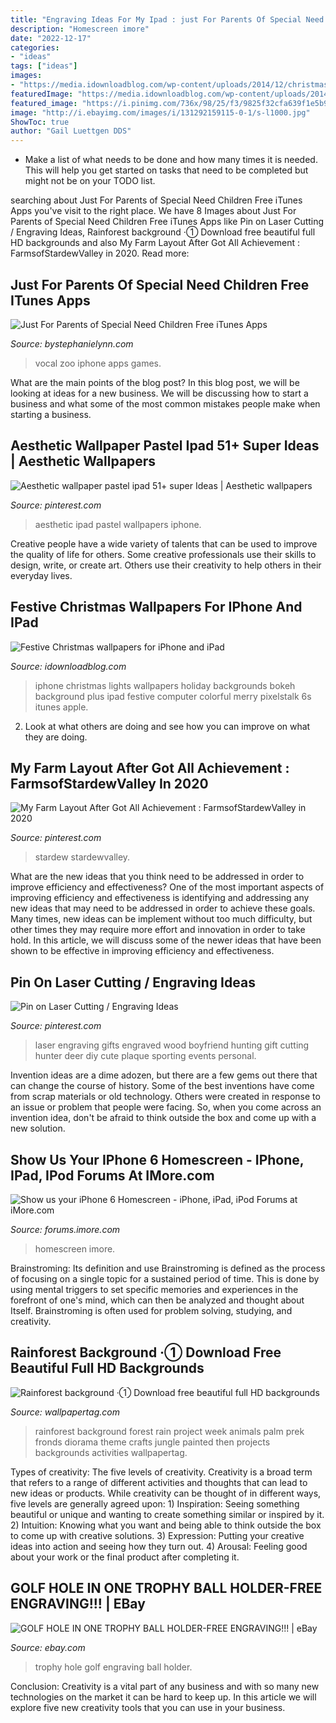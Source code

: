 ```yaml
---
title: "Engraving Ideas For My Ipad : just For Parents Of Special Need Children Free Itunes Apps"
description: "Homescreen imore"
date: "2022-12-17"
categories:
- "ideas"
tags: ["ideas"]
images:
- "https://media.idownloadblog.com/wp-content/uploads/2014/12/christmas-lights-holiday-bokeh-34-iphone6-plus-wallpaper.jpg"
featuredImage: "https://media.idownloadblog.com/wp-content/uploads/2014/12/christmas-lights-holiday-bokeh-34-iphone6-plus-wallpaper.jpg"
featured_image: "https://i.pinimg.com/736x/98/25/f3/9825f32cfa639f1e5b9127d7276f263c.jpg"
image: "http://i.ebayimg.com/images/i/131292159115-0-1/s-l1000.jpg"
ShowToc: true
author: "Gail Luettgen DDS"
---
```



- Make a list of what needs to be done and how many times it is needed. This will help you get started on tasks that need to be completed but might not be on your TODO list.

	

		
searching about Just For Parents of Special Need Children Free iTunes Apps you've visit to the right place. We have 8 Images about Just For Parents of Special Need Children Free iTunes Apps like Pin on Laser Cutting / Engraving Ideas, Rainforest background ·① Download free beautiful full HD backgrounds and also My Farm Layout After Got All Achievement : FarmsofStardewValley in 2020. Read more:
		
    
## Just For Parents Of Special Need Children Free ITunes Apps

<img loading=lazy src="http://i693.photobucket.com/albums/vv298/theliebertfamily/blog2/1a7e788c.jpg" onerror="this.onerror=null;this.src='https://tse4.mm.bing.net/th?id=OIP.N32sj5g6aSgSF7YHdqmPpAAAAA&amp;pid=15.1';" alt="Just For Parents of Special Need Children Free iTunes Apps">

_Source: bystephanielynn.com_

>vocal zoo iphone apps games. 

	

What are the main points of the blog post?
In this blog post, we will be looking at ideas for a new business. We will be discussing how to start a business and what some of the most common mistakes people make when starting a business.

    
## Aesthetic Wallpaper Pastel Ipad 51+ Super Ideas | Aesthetic Wallpapers

<img loading=lazy src="https://i.pinimg.com/736x/98/25/f3/9825f32cfa639f1e5b9127d7276f263c.jpg" onerror="this.onerror=null;this.src='https://tse1.mm.bing.net/th?id=OIP.JcVkgdpYp4WdYXCPHAHRSgAAAA&amp;pid=15.1';" alt="Aesthetic wallpaper pastel ipad 51+ super Ideas | Aesthetic wallpapers">

_Source: pinterest.com_

>aesthetic ipad pastel wallpapers iphone. 

	

Creative people have a wide variety of talents that can be used to improve the quality of life for others. Some creative professionals use their skills to design, write, or create art. Others use their creativity to help others in their everyday lives.

    
## Festive Christmas Wallpapers For IPhone And IPad

<img loading=lazy src="https://media.idownloadblog.com/wp-content/uploads/2014/12/christmas-lights-holiday-bokeh-34-iphone6-plus-wallpaper.jpg" onerror="this.onerror=null;this.src='https://tse1.mm.bing.net/th?id=OIP.vsIt9jnYXO0UunmvxgZUNgHaNK&amp;pid=15.1';" alt="Festive Christmas wallpapers for iPhone and iPad">

_Source: idownloadblog.com_

>iphone christmas lights wallpapers holiday backgrounds bokeh background plus ipad festive computer colorful merry pixelstalk 6s itunes apple. 

	

2. Look at what others are doing and see how you can improve on what they are doing. 

    
## My Farm Layout After Got All Achievement : FarmsofStardewValley In 2020

<img loading=lazy src="https://i.pinimg.com/736x/fd/13/92/fd1392cda10d374133d9d16c9273b0d3.jpg" onerror="this.onerror=null;this.src='https://tse4.mm.bing.net/th?id=OIP.PZ71vl3PjrXD9MeycKiceQHaGB&amp;pid=15.1';" alt="My Farm Layout After Got All Achievement : FarmsofStardewValley in 2020">

_Source: pinterest.com_

>stardew stardewvalley. 

	

What are the new ideas that you think need to be addressed in order to improve efficiency and effectiveness?
One of the most important aspects of improving efficiency and effectiveness is identifying and addressing any new ideas that may need to be addressed in order to achieve these goals. Many times, new ideas can be implement without too much difficulty, but other times they may require more effort and innovation in order to take hold. In this article, we will discuss some of the newer ideas that have been shown to be effective in improving efficiency and effectiveness.

    
## Pin On Laser Cutting / Engraving Ideas

<img loading=lazy src="https://i.pinimg.com/736x/87/63/38/87633850ca817161593ce259461da239--gifts-for-my-boyfriend-boyfriend-ideas.jpg" onerror="this.onerror=null;this.src='https://tse1.mm.bing.net/th?id=OIP.Pie-oHtv6lH1gr82DguxSwHaJb&amp;pid=15.1';" alt="Pin on Laser Cutting / Engraving Ideas">

_Source: pinterest.com_

>laser engraving gifts engraved wood boyfriend hunting gift cutting hunter deer diy cute plaque sporting events personal. 

	

Invention ideas are a dime adozen, but there are a few gems out there that can change the course of history. Some of the best inventions have come from scrap materials or old technology. Others were created in response to an issue or problem that people were facing. So, when you come across an invention idea, don't be afraid to think outside the box and come up with a new solution.

    
## Show Us Your IPhone 6 Homescreen - IPhone, IPad, IPod Forums At IMore.com

<img loading=lazy src="https://forums.imore.com/attachments/iphone-6/65500d1411336582t-show-us-your-iphone-6-homescreen-imageuploadedbyimore-forums1411336573.807895.jpg" onerror="this.onerror=null;this.src='https://tse2.mm.bing.net/th?id=OIP.ksIR7eu-hLNDZmYI2hzSBAAAAA&amp;pid=15.1';" alt="Show us your iPhone 6 Homescreen - iPhone, iPad, iPod Forums at iMore.com">

_Source: forums.imore.com_

>homescreen imore. 

	

Brainstroming: Its definition and use
Brainstroming is defined as the process of focusing on a single topic for a sustained period of time. This is done by using mental triggers to set specific memories and experiences in the forefront of one's mind, which can then be analyzed and thought about Itself. Brainstroming is often used for problem solving, studying, and creativity.

    
## Rainforest Background ·① Download Free Beautiful Full HD Backgrounds

<img loading=lazy src="https://wallpapertag.com/wallpaper/full/4/e/e/209694-large-rainforest-background-2048x1536-for-windows-7.jpg" onerror="this.onerror=null;this.src='https://tse3.mm.bing.net/th?id=OIP.idorf84hEm9j_jwUKgPGzgHaFj&amp;pid=15.1';" alt="Rainforest background ·① Download free beautiful full HD backgrounds">

_Source: wallpapertag.com_

>rainforest background forest rain project week animals palm prek fronds diorama theme crafts jungle painted then projects backgrounds activities wallpapertag. 

	

Types of creativity: The five levels of creativity.
Creativity is a broad term that refers to a range of different activities and thoughts that can lead to new ideas or products. While creativity can be thought of in different ways, five levels are generally agreed upon: 1) Inspiration: Seeing something beautiful or unique and wanting to create something similar or inspired by it. 
2) Intuition: Knowing what you want and being able to think outside the box to come up with creative solutions. 
3) Expression: Putting your creative ideas into action and seeing how they turn out. 
4) Arousal: Feeling good about your work or the final product after completing it.

    
## GOLF HOLE IN ONE TROPHY BALL HOLDER-FREE ENGRAVING!!! | EBay

<img loading=lazy src="http://i.ebayimg.com/images/i/131292159115-0-1/s-l1000.jpg" onerror="this.onerror=null;this.src='https://tse4.mm.bing.net/th?id=OIP.uWJb4_UTIm620PpapO-u0gHaJ4&amp;pid=15.1';" alt="GOLF HOLE IN ONE TROPHY BALL HOLDER-FREE ENGRAVING!!! | eBay">

_Source: ebay.com_

>trophy hole golf engraving ball holder. 

	

Conclusion:
Creativity is a vital part of any business and with so many new technologies on the market it can be hard to keep up. In this article we will explore five new creativity tools that you can use in your business.

